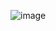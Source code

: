 ![image](https://github.com/Mukilan-Gunasekaran/Tic-Tac-Toe-Game/assets/118257070/82ae3fef-6543-4627-b8cf-f537a8887546)
